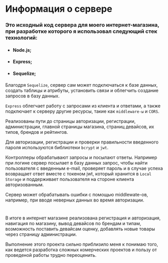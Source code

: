 # Информация о сервере

### Это исходный код сервера для моего интернет-магазина, при разработке которого я использовал следующий стек технологий:

- #### Node.js;
- #### Express;
- #### Sequelize;

Благодря `Sequelize`, сервер сам может подключаться к базе данных, создать таблицы и атрибуты, установить связи и облегчить создание запросов в базу данных.

`Express` облегчает работу с запросами из клиента и ответами, а также подключает к серверу другие ресурсы, такие как `middleware-ы` и `CORS`.

Реализованы пути до страницы авторизации, регистрации, администрации, главной страницы магазина, страниц девайсов, их типов, брендов и рейтингов. 

Для авторизации, регистрации и проверки правильности введенного пароля используются библиотеки `bcrypt` и `jwt`.

Контроллеры обрабатывают запросы и посылают ответы. Например при логине сервер посылает в базу данных запрос, чтобы найти пользователя с введенным e-mail, проверяет пароль и в случае успеха возвращает ответ вместе с токеном jwt, который хранится в `Local Storage` и поддерживает пользователя на стороне клиента авторизованным.

Сервер может обрабатывать ошибки с помощью middlewate-ов, например, при вводе неверных данных во время авторизации.

#

В итоге в интернет магазине реализована регистрация и авторизация, навигация по магазину, вывод девайсов по брендам и типам, возможность поставить девайсам оценку, добавлять новые товары через страницу администрации.

Выполнение этого проекта сильно приблизило меня к понимаю того, как ведется разработка сложных комерческих проектов и пользу от проведеной работы трудно переоценить.
